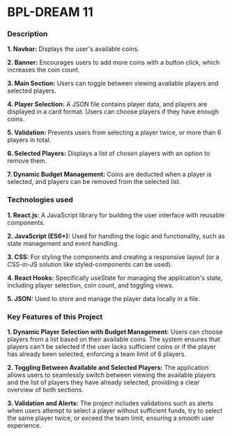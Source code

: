 # BPL-DREAM 11

### Description

**1. Navbar:** Displays the user's available coins.

**2. Banner:** Encourages users to add more coins with a button click, which increases the coin count.

**3. Main Section:** Users can toggle between viewing available players and selected players.

**4. Player Selection:** A JSON file contains player data, and players are displayed in a card format. Users can choose players if they have enough coins.

**5. Validation:** Prevents users from selecting a player twice, or more than 6 players in total.

**6. Selected Players:** Displays a list of chosen players with an option to remove them.

**7. Dynamic Budget Management:** Coins are deducted when a player is selected, and players can be removed from the selected list.

### Technologies used

**1. React.js:** A JavaScript library for building the user interface with reusable components.

**2. JavaScript (ES6+):** Used for handling the logic and functionality, such as state management and event handling.

**3. CSS:** For styling the components and creating a responsive layout (or a CSS-in-JS solution like styled-components can be used).

**4. React Hooks:** Specifically useState for managing the application's state, including player selection, coin count, and toggling views.

**5. JSON:** Used to store and manage the player data locally in a file.

### Key Features of this Project

**1. Dynamic Player Selection with Budget Management:** Users can choose players from a list based on their available coins. The system ensures that players can't be selected if the user lacks sufficient coins or if the player has already been selected, enforcing a team limit of 6 players.

**2. Toggling Between Available and Selected Players:** The application allows users to seamlessly switch between viewing the available players and the list of players they have already selected, providing a clear overview of both sections.

**3. Validation and Alerts:** The project includes validations such as alerts when users attempt to select a player without sufficient funds, try to select the same player twice, or exceed the team limit, ensuring a smooth user experience.